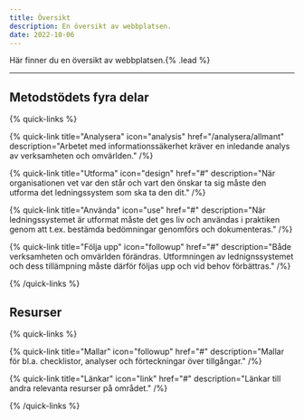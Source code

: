```yaml
---
title: Översikt
description: En översikt av webbplatsen.
date: 2022-10-06
---
```


Här finner du en översikt av webbplatsen.{% .lead %}

---

## Metodstödets fyra delar

{% quick-links %}

{% quick-link title="Analysera" icon="analysis" href="/analysera/allmant" description="Arbetet med informationssäkerhet kräver en inledande analys av verksamheten och omvärlden." /%}

{% quick-link title="Utforma" icon="design" href="#" description="När organisationen vet var den står och vart den önskar ta sig måste den utforma det ledningssystem som ska ta den dit." /%}

{% quick-link title="Använda" icon="use" href="#" description="När ledningssystemet är utformat måste det ges liv och användas i praktiken genom att t.ex. bestämda bedömningar genomförs och dokumenteras." /%}

{% quick-link title="Följa upp" icon="followup" href="#" description="Både verksamheten och omvärlden förändras. Utformningen av lednignssystemet och dess tillämpning måste därför följas upp och vid behov förbättras." /%}

{% /quick-links %}

## Resurser

{% quick-links %}

{% quick-link title="Mallar" icon="followup" href="#" description="Mallar för bl.a. checklistor, analyser och förteckningar över tillgångar." /%}

{% quick-link title="Länkar" icon="link" href="#" description="Länkar till andra relevanta resurser på området." /%}

{% /quick-links %}
